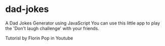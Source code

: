 # dad-jokes
A Dad Jokes Generator using JavaScript
You can use this little app to play the 'Don't laugh challenge' with your friends.

Tutorisl by Florin Pop in Youtube
